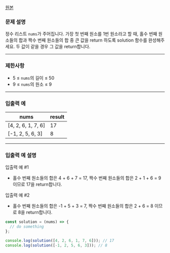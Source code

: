 [원본](https://school.programmers.co.kr/learn/courses/30/lessons/181887)

### **문제 설명**

정수 리스트 `nums`가 주어집니다. 가장 첫 번째 원소를 1번 원소라고 할 때, 홀수 번째 원소들의 합과 짝수 번째 원소들의 합 중 큰 값을 return 하도록 solution 함수를 완성해주세요. 두 값이 같을 경우 그 값을 return합니다.

---

### 제한사항

- 5 ≤ `nums`의 길이 ≤ 50
- 9 ≤ `nums`의 원소 ≤ 9

---

### 입출력 예

| nums               | result |
| ------------------ | ------ |
| [4, 2, 6, 1, 7, 6] | 17     |
| [-1, 2, 5, 6, 3]   | 8      |

---

### 입출력 예 설명

입출력 예 #1

- 홀수 번째 원소들의 합은 4 + 6 + 7 = 17, 짝수 번째 원소들의 합은 2 + 1 + 6 = 9 이므로 17을 return합니다.

입출력 예 #2

- 홀수 번째 원소들의 합은 -1 + 5 + 3 = 7, 짝수 번째 원소들의 합은 2 + 6 = 8 이므로 8을 return합니다.

```jsx
const solution = (nums) => {
  // do something
};

console.log(solution([4, 2, 6, 1, 7, 6])); // 17
console.log(solution([-1, 2, 5, 6, 3])); // 8
```
